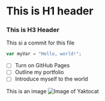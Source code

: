 # This is H1 header
### This is H3 Header

This si a commit for this file




``` javascript
var myVar = "Hello, world!";
```
- [ ] Turn on GitHub Pages
- [ ] Outline my portfolio
- [ ] Introduce myself to the world

This is an image
![Image of Yaktocat](https://octodex.github.com/images/yaktocat.png) 

